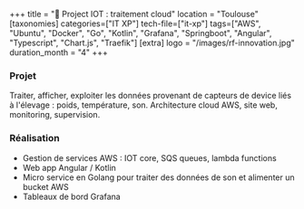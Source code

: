 +++
title = "🐝 Project IOT : traitement cloud"
location = "Toulouse"
[taxonomies]
categories=["IT XP"]
tech-file=["it-xp"]
tags=["AWS", "Ubuntu", "Docker", "Go", "Kotlin", "Grafana", "Springboot", "Angular", "Typescript", "Chart.js", "Traefik"]
[extra]
logo = "/images/rf-innovation.jpg"
duration_month = "4"
+++

### Projet

Traiter, afficher, exploiter les données provenant de capteurs de device liés à l'élevage : poids, température, son. Architecture cloud AWS, site web, monitoring, supervision.

<!-- more -->

### Réalisation

- Gestion de services AWS : IOT core, SQS queues, lambda functions
- Web app Angular / Kotlin
- Micro service en Golang pour traiter des données de son et alimenter un bucket AWS
- Tableaux de bord Grafana
